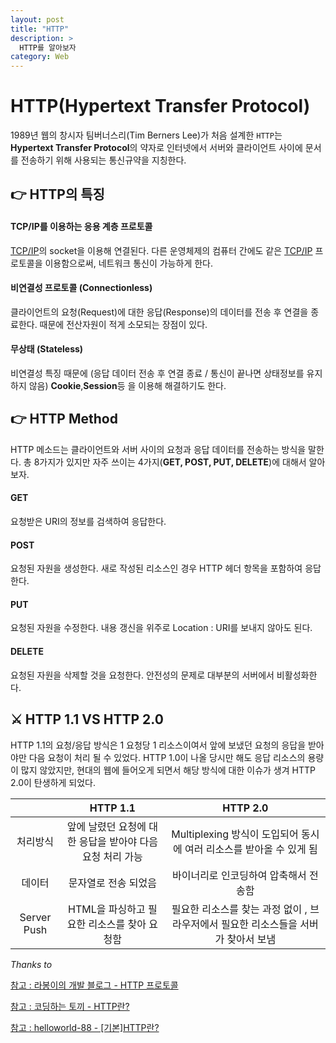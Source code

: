 ```yaml
---
layout: post
title: "HTTP"
description: >
  HTTP를 알아보자
category: Web
---
```

# HTTP(Hypertext Transfer Protocol)

1989년 웹의 창시자 팀버너스리(Tim Berners Lee)가 처음 설계한 `HTTP`는 **Hypertext Transfer Protocol**의 약자로 인터넷에서 서버와 클라이언트 사이에 문서를 전송하기 위해 사용되는 통신규약을 지칭한다.

## 👉 HTTP의 특징

#### TCP/IP를 이용하는 응용 계층 프로토콜

[TCP/IP](https://gaenglovesdev.github.io/web/web%20front-end/2019-04-23-TCP-IP/)의 socket을 이용해 연결된다. 다른 운영체제의 컴퓨터 간에도 같은 [TCP/IP](https://gaenglovesdev.github.io/web/web%20front-end/2019-04-23-TCP-IP/) 프로토콜을 이용함으로써,
네트워크 통신이 가능하게 한다.

#### 비연결성 프로토콜 (Connectionless)

클라이언트의 요청(Request)에 대한 응답(Response)의 데이터를 전송 후 연결을 종료한다.
때문에 전산자원이 적게 소모되는 장점이 있다.

#### 무상태 (Stateless)

비연결성 특징 때문에 (응답 데이터 전송 후 연결 종료 / 통신이 끝나면 상태정보를 유지하지 않음) **Cookie**,**Session**등 을 이용해 해결하기도 한다.

## 👉 HTTP Method

HTTP 메소드는 클라이언트와 서버 사이의 요청과 응답 데이터를 전송하는 방식을 말한다.
총 8가지가 있지만 자주 쓰이는 4가지(**GET, POST, PUT, DELETE**)에 대해서 알아보자.

#### GET

요청받은 URI의 정보를 검색하여 응답한다.

#### POST

요청된 자원을 생성한다. 새로 작성된 리소스인 경우 HTTP 헤더 항목을 포함하여 응답한다.

#### PUT

요청된 자원을 수정한다. 내용 갱신을 위주로 Location : URI를 보내지 않아도 된다.

#### DELETE

요청된 자원을 삭제할 것을 요청한다. 안전성의 문제로 대부분의 서버에서 비활성화한다.


## ⚔️ HTTP 1.1 VS HTTP 2.0

HTTP 1.1의 요청/응답 방식은 1 요청당 1 리소스이여서 앞에 보냈던 요청의 응답을 받아야만
다음 요청이 처리 될 수 있었다. HTTP 1.0이 나올 당시만 해도 응답 리소스의 용량이 많지 않았지만,
현대의 웹에 들어오게 되면서 해당 방식에 대한 이슈가 생겨 HTTP 2.0이 탄생하게 되었다.

|             |                         HTTP 1.1                         |                                      HTTP 2.0                                      |
|:-----------:|:--------------------------------------------------------:|:----------------------------------------------------------------------------------:|
|   처리방식  | 앞에 날렸던 요청에 대한 응답을 받아야 다음요청 처리 가능 |         Multiplexing 방식이 도입되어 동시에 여러 리소스를 받아올 수 있게 됨        |
|    데이터   |                   문자열로 전송 되었음                   |                        바이너리로 인코딩하여 압축해서 전송함                       |
| Server Push |        HTML을 파싱하고 필요한 리소스를 찾아 요청함       | 필요한 리소스를 찾는 과정 없이 , 브라우저에서 필요한 리소스들을 서버가 찾아서 보냄 |

*Thanks to*

[참고 : 라봉이의 개발 블로그 - HTTP 프로토콜](https://psyhm.tistory.com/42)

[참고 : 코딩하는 토끼 - HTTP란?](https://codingrabbit.tistory.com/16)

[참고 : helloworld-88 - [기본]HTTP란?](https://helloworld-88.tistory.com/38)